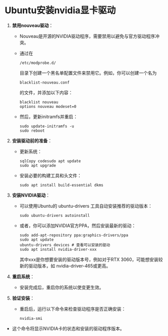# Ubuntu安装nvidia显卡驱动

1. **禁用nouveau驱动**：

   - Nouveau是开源的NVIDIA驱动程序，需要禁用以避免与官方驱动程序冲突。

   - 通过在

     ```
     /etc/modprobe.d/
     ```

     目录下创建一个黑名单配置文件来禁用它。例如，你可以创建一个名为

     ```
     blacklist-nouveau.conf
     ```

     的文件，并添加以下内容：

     ```
     blacklist nouveau
     options nouveau modeset=0
     ```

   - 然后，更新initramfs并重启：

     ```
     sudo update-initramfs -u
     sudo reboot
     ```

2. **安装驱动前的准备**：

   - 更新系统：

     ```
     sqlCopy codesudo apt update
     sudo apt upgrade
     ```

   - 安装必要的构建工具和头文件：

     ```
     sudo apt install build-essential dkms
     ```

3. **安装NVIDIA驱动**：

   - 可以使用Ubuntu的 ubuntu-drivers 工具自动安装推荐的驱动版本：
     ```
     sudo ubuntu-drivers autoinstall
     ```
   - 或者，你可以添加NVIDIA官方PPA，然后安装最新的驱动：

     ```
     sudo add-apt-repository ppa:graphics-drivers/ppa
     sudo apt update
     ubuntu-drivers devices # 查看可以安装的驱动
     sudo apt install nvidia-driver-xxx
     ```
     
     其中xxx是你想要安装的驱动版本号，例如对于RTX 3060，可能想安装较新的驱动版本，如 nvidia-driver-465或更高。

4. **重启系统**：

   - 安装完成后，重启你的系统以使变更生效。

5. **验证安装**：

   - 重启后，运行以下命令来检查驱动程序是否正确安装：

     ```
     nvidia-smi
     ```
     
- 这个命令将显示NVIDIA卡的状态和安装的驱动程序版本。


